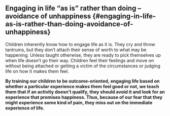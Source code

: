 ## Engaging in life “as is” rather than doing – avoidance of unhappiness {#engaging-in-life-as-is-rather-than-doing-avoidance-of-unhappiness}

Children inherently know how to engage life as it is. They cry and throw tantrums, but they don’t attach their sense of worth to what may be happening. Unless taught otherwise, they are ready to pick themselves up when life doesn’t go their way. Children feel their feelings and move on without being attached or getting a victim of the circumstances or judging life on how it makes them feel.

**By training our children to be outcome-oriented, engaging life based on whether a particular experience makes them feel good or not, we teach them that if an activity doesn’t qualify, they should avoid it and look for an experience that promises happiness. Thus, because of our fear that they might experience some kind of pain, they miss out on the immediate experience of life.**